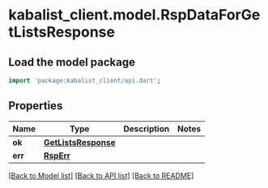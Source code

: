 # kabalist_client.model.RspDataForGetListsResponse

## Load the model package
```dart
import 'package:kabalist_client/api.dart';
```

## Properties
Name | Type | Description | Notes
------------ | ------------- | ------------- | -------------
**ok** | [**GetListsResponse**](GetListsResponse.md) |  | 
**err** | [**RspErr**](RspErr.md) |  | 

[[Back to Model list]](../README.md#documentation-for-models) [[Back to API list]](../README.md#documentation-for-api-endpoints) [[Back to README]](../README.md)


